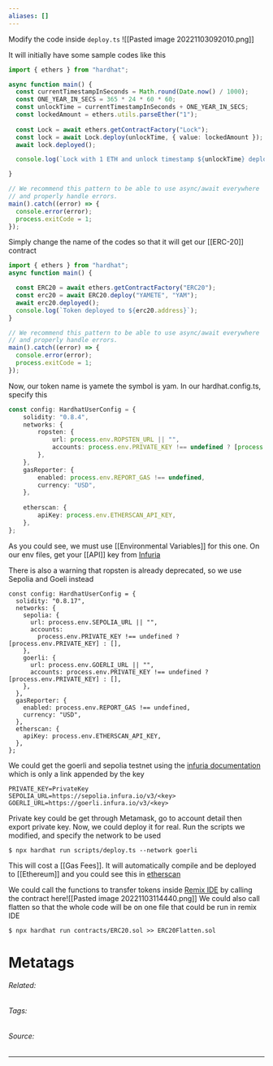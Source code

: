 ```yaml
---
aliases: []
---
```

Modify the code inside `deploy.ts`
![[Pasted image 20221103092010.png]]

 It will initially have some sample codes like this
 ```ts
 import { ethers } from "hardhat";

async function main() {
  const currentTimestampInSeconds = Math.round(Date.now() / 1000);
  const ONE_YEAR_IN_SECS = 365 * 24 * 60 * 60;
  const unlockTime = currentTimestampInSeconds + ONE_YEAR_IN_SECS;
  const lockedAmount = ethers.utils.parseEther("1");
  
  const Lock = await ethers.getContractFactory("Lock");
  const lock = await Lock.deploy(unlockTime, { value: lockedAmount });
  await lock.deployed();

  console.log(`Lock with 1 ETH and unlock timestamp ${unlockTime} deployed to ${lock.address}`);

}

// We recommend this pattern to be able to use async/await everywhere
// and properly handle errors.
main().catch((error) => {
  console.error(error);
  process.exitCode = 1;
});
```

Simply change the name of the codes so that it will get our [[ERC-20]] contract
```ts
import { ethers } from "hardhat";
async function main() {

  const ERC20 = await ethers.getContractFactory("ERC20");
  const erc20 = await ERC20.deploy("YAMETE", "YAM");
  await erc20.deployed();
  console.log(`Token deployed to ${erc20.address}`);
}

// We recommend this pattern to be able to use async/await everywhere
// and properly handle errors.
main().catch((error) => {
  console.error(error);
  process.exitCode = 1;
});
```

Now, our token name is yamete the symbol is yam. 
In our hardhat.config.ts, specify this
```ts
const config: HardhatUserConfig = {
	solidity: "0.8.4",
	networks: {
		ropsten: {
			url: process.env.ROPSTEN_URL || "",
			accounts: process.env.PRIVATE_KEY !== undefined ? [process.env.PRIVATE_KEY] : [],
		},
	},
	gasReporter: {
		enabled: process.env.REPORT_GAS !== undefined,
		currency: "USD",
	},
	
	etherscan: {
		apiKey: process.env.ETHERSCAN_API_KEY,
	},
};
```

As you could see, we must use [[Environmental Variables]] for this one. On our env files, get your [[API]] key from [Infuria](https://infura.io/)

There is also a warning that ropsten is already deprecated, so we use Sepolia and Goeli instead
```solidity
const config: HardhatUserConfig = {
  solidity: "0.8.17",
  networks: {
    sepolia: {
      url: process.env.SEPOLIA_URL || "",
      accounts:
        process.env.PRIVATE_KEY !== undefined ? [process.env.PRIVATE_KEY] : [],
    },
    goerli: {
      url: process.env.GOERLI_URL || "",
      accounts: process.env.PRIVATE_KEY !== undefined ? [process.env.PRIVATE_KEY] : [],
    },
  },
  gasReporter: {
    enabled: process.env.REPORT_GAS !== undefined,
    currency: "USD",
  },
  etherscan: {
    apiKey: process.env.ETHERSCAN_API_KEY,
  },
};
```

We could get the goerli and sepolia testnet using the [infuria documentation](https://docs.infura.io/infura/networks/ethereum/how-to/choose-a-network) which is only a link appended by the key

```
PRIVATE_KEY=PrivateKey
SEPOLIA_URL=https://sepolia.infura.io/v3/<key>
GOERLI_URL=https://goerli.infura.io/v3/<key>
```

Private key could be get through Metamask, go to account detail then export private key.
Now, we could deploy it for real. Run the scripts we modified, and specify the network to be used
```shell
$ npx hardhat run scripts/deploy.ts --network goerli
```

This will cost a [[Gas Fees]]. It will automatically compile and be deployed to [[Ethereum]] and you could see this in [etherscan](https://etherscan.io/)

We could call the functions to transfer tokens inside [Remix IDE](https://remix.ethereum.org/) by calling the contract here![[Pasted image 20221103114440.png]]
We could also call flatten so that the whole code will be on one file that could be run in remix IDE
```shell
$ npx hardhat run contracts/ERC20.sol >> ERC20Flatten.sol
```

# Metatags
###### Related: 
###### Tags: 
###### Source: 

---